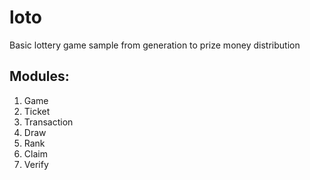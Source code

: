 # loto
Basic lottery game sample from generation to prize money distribution
## Modules:
1. Game
1. Ticket
1. Transaction
1. Draw
1. Rank
1. Claim
1. Verify
